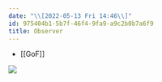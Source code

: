 ```yaml
---
date: "\\[2022-05-13 Fri 14:46\\]"
id: 975404b1-5b7f-46f4-9fa9-a9c2b0b7a6f9
title: Observer
---
```


- [[GoF]]

![](../media/img/observer.jpg)
